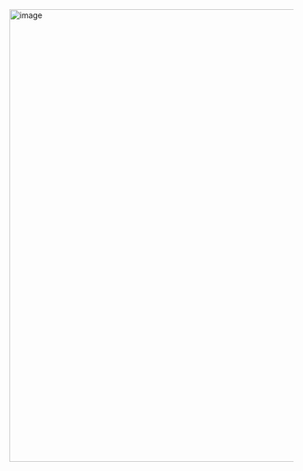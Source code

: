 <img width="804" alt="image" src="https://github.com/cbsingh1/blog-react-app/assets/2555224/363c08bc-63e8-4917-94f0-8de6529ff59a">
